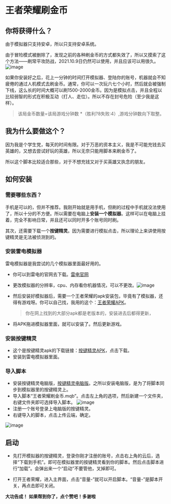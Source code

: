 # 王者荣耀刷金币

## 你将获得什么？

由于模拟器只支持安卓，所以只支持安卓系统。

由于冒险模式被删除了，发现之前的各种刷金币的方式都失效了，所以又摸索了这个方法——刷常平攻防战，2021.10.9日仍然可以使用，并且应该可以用很久。
![image](https://user-images.githubusercontent.com/49355235/136658154-3b118566-a116-4e61-b83f-423cec66b753.png)


如果你安装好之后，花上一分钟的时间打开模拟器、登陆你的账号，机器就会不知疲倦的通过人机模式去刷金币。通常，你可以一次玩六七个小时，然后就会被强制下线，这么长的时间大概可以刷1500-2000金币。因为是模拟点击，并且全程以比较弱智的形式在积极互动（打人、走位）。所以不存在封号危险（至少我是这样）。

> 该局金币数量=该局游戏分钟数 *（胜利?8失败:4）,游戏分钟数向下取整。

## 我为什么要做这个？

因为我是个学生党，每天的时间有限。对于万恶的资本主义，我是不可能充钱去买英雄的，又想去尝试好玩的英雄，所以无奈只能用脚本来刷金币了。

所以这个脚本比较适合那些，对于不想充钱又对于买英雄又执念的朋友。

## 如何安装

### 需要哪些东西？

手机是可以的，但并不推荐。我刚开始就是用手机，但刷的过程中手机就没法使用了，所以十分的不方便。所以需要在电脑上**安装一个模拟器**。这样可以在电脑上挂着，完全不影响日常，并且还可以同时开多个账号同时刷。

其次，还需要下载一个**按键精灵**。因为需要进行模拟点击，所以理论上来讲使用按键精灵是无法被侦测到的。

### 安装雷电模拟器

雷电模拟器是我尝试的几个模拟器里面最好用的。

* 你可以到雷电的官网去下载。[雷电官网](https://www.ldmnq.com/?n=6000&bd_vid=8610495799375730896)
* 更改模拟器的分辨率，cpu、内存看你机器情况，可以不更改。![image](https://user-images.githubusercontent.com/49355235/136657828-a07000f9-b3b1-45b1-8863-5de564b31c74.png)


* 然后安装好模拟器后，需要一个王者荣耀的apk安装包，毕竟有了模拟器，还得有游戏呀。你可以自己找，我用的这个：[王者荣耀APK](http://fxazyxgg1.zxcmk.com/com.tencent.tmgp.sgame.apk)。

  > 你在网上找到的大部分apk都是老版本的，安装进去后都得更新，

* 将APK拖进模拟器里面，就可以安装了。然后更新游戏。

### 安装按键精灵

* 这个是按键精灵apk的下载链接：[按键精灵APK](http://res.91anjian.com/Mobile/apk/MobileAnJian3.5.1.apk)，点击下载。
* 安装到雷电模拟器里面。

### 导入脚本
* 安装按键精灵电脑版，[按键精灵电脑版](http://res.91anjian.com/Mobile/exe/MobileAnjian3.7.0.exe)。之所以安装电脑版，是为了将脚本同步到模拟器里的按键精灵上。
* 导入脚本“王者荣耀刷金币.mqb”。点击左上角的选项，然后新建一个文件夹，右键文件夹即可选择导入脚本。
![image](https://user-images.githubusercontent.com/49355235/136657975-640bea01-c0c9-4976-b100-d4f5b1e1bfb3.png)
* 注册一个账号登录上电脑版的按键精灵。
* 右键导入的脚本，点击上传云端，确定。

![image](https://user-images.githubusercontent.com/49355235/136657991-fed6c44a-6a5d-468c-b882-638f00bf44f1.png)


## 启动
* 先打开模拟器的按键精灵，登录你刚才注册的账号，点击右上角的云后，选择“下载到手机”。即可在模拟器里的按键精灵看到你的脚本。然后点击脚本进行“加载”。会弹出来一个“启动”不要管他，叉掉即可。

* 打开王者荣耀，进入主界面，点击“音量-”就可以开启脚本。“音量-”是脚本开关，再点击即可关闭。

**大功告成！**
**如果帮到你了，点个赞吧！多谢啦**

